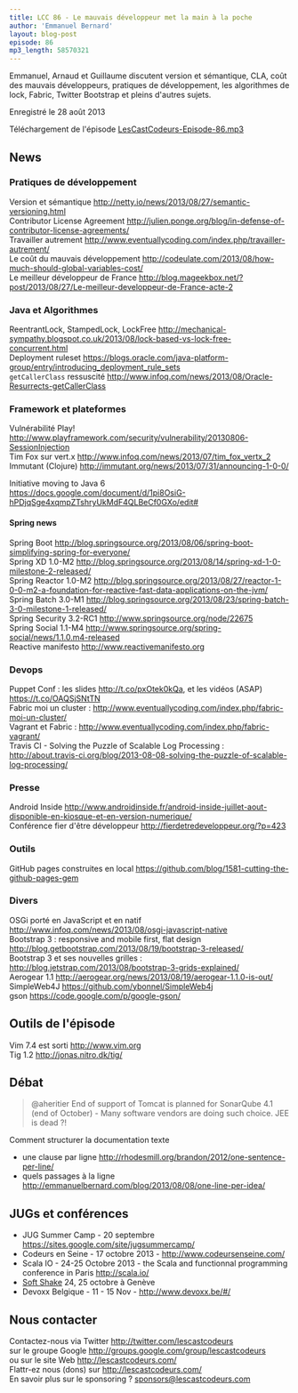 ```yaml
---
title: LCC 86 - Le mauvais développeur met la main à la poche
author: 'Emmanuel Bernard'
layout: blog-post
episode: 86
mp3_length: 58570321
---
```

Emmanuel, Arnaud et Guillaume discutent version et sémantique, CLA, coût des mauvais développeurs,
pratiques de développement, les algorithmes de lock, Fabric, Twitter Bootstrap et pleins d'autres 
sujets.

Enregistré le 28 août 2013

Téléchargement de l'épisode [LesCastCodeurs-Episode-86.mp3](http://traffic.libsyn.com/lescastcodeurs/LesCastCodeurs-Episode-86.mp3)

## News

### Pratiques de développement

Version et sémantique <http://netty.io/news/2013/08/27/semantic-versioning.html>  
Contributor License Agreement <http://julien.ponge.org/blog/in-defense-of-contributor-license-agreements/>  
Travailler autrement <http://www.eventuallycoding.com/index.php/travailler-autrement/>  
Le coût du mauvais développement <http://codeulate.com/2013/08/how-much-should-global-variables-cost/>  
Le meilleur développeur de France <http://blog.mageekbox.net/?post/2013/08/27/Le-meilleur-developpeur-de-France-acte-2>  

### Java et Algorithmes

ReentrantLock, StampedLock, LockFree <http://mechanical-sympathy.blogspot.co.uk/2013/08/lock-based-vs-lock-free-concurrent.html>  
Deployment ruleset <https://blogs.oracle.com/java-platform-group/entry/introducing_deployment_rule_sets>  
`getCallerClass` ressuscité <http://www.infoq.com/news/2013/08/Oracle-Resurrects-getCallerClass>  

### Framework et plateformes

Vulnérabilité Play! <http://www.playframework.com/security/vulnerability/20130806-SessionInjection>  
Tim Fox sur vert.x <http://www.infoq.com/news/2013/07/tim_fox_vertx_2>  
Immutant (Clojure) <http://immutant.org/news/2013/07/31/announcing-1-0-0/>  

Initiative moving to Java 6  
<https://docs.google.com/document/d/1pi8OsiG-hPDjqSge4xqmpZTshryUkMdF4QLBeCf0GXo/edit#>  

#### Spring news

Spring Boot <http://blog.springsource.org/2013/08/06/spring-boot-simplifying-spring-for-everyone/>  
Spring XD 1.0-M2 <http://blog.springsource.org/2013/08/14/spring-xd-1-0-milestone-2-released/>  
Spring Reactor 1.0-M2 <http://blog.springsource.org/2013/08/27/reactor-1-0-0-m2-a-foundation-for-reactive-fast-data-applications-on-the-jvm/>  
Spring Batch 3.0-M1 <http://blog.springsource.org/2013/08/23/spring-batch-3-0-milestone-1-released/>  
Spring Security 3.2-RC1 <http://www.springsource.org/node/22675>  
Spring Social 1.1-M4 <http://www.springsource.org/spring-social/news/1.1.0.m4-released>  
Reactive manifesto <http://www.reactivemanifesto.org>  

### Devops

Puppet Conf : les slides <http://t.co/pxOtek0kQa>, et les vidéos (ASAP) <https://t.co/OAQSjSNtTN>  
Fabric moi un cluster : <http://www.eventuallycoding.com/index.php/fabric-moi-un-cluster/>  
Vagrant et Fabric : <http://www.eventuallycoding.com/index.php/fabric-vagrant/>  
Travis CI - Solving the Puzzle of Scalable Log Processing : <http://about.travis-ci.org/blog/2013-08-08-solving-the-puzzle-of-scalable-log-processing/>  

### Presse

Android Inside <http://www.androidinside.fr/android-inside-juillet-aout-disponible-en-kiosque-et-en-version-numerique/>  
Conférence fier d'être développeur <http://fierdetredeveloppeur.org/?p=423>  

### Outils

GitHub pages construites en local <https://github.com/blog/1581-cutting-the-github-pages-gem>  

### Divers

OSGi porté en JavaScript et en natif <http://www.infoq.com/news/2013/08/osgi-javascript-native>  
Bootstrap 3 : responsive and mobile first, flat design <http://blog.getbootstrap.com/2013/08/19/bootstrap-3-released/>  
Bootstrap 3 et ses nouvelles grilles : <http://blog.jetstrap.com/2013/08/bootstrap-3-grids-explained/>  
Aerogear 1.1 <http://aerogear.org/news/2013/08/19/aerogear-1.1.0-is-out/>  
SimpleWeb4J <https://github.com/ybonnel/SimpleWeb4j>  
gson <https://code.google.com/p/google-gson/>  

## Outils de l'épisode

Vim 7.4 est sorti <http://www.vim.org>  
Tig 1.2 <http://jonas.nitro.dk/tig/>  

## Débat

> @aheritier
> End of support of Tomcat is planned for SonarQube 4.1 (end of October) - Many software vendors are doing such choice. JEE is dead ?!

Comment structurer la documentation texte

* une clause par ligne <http://rhodesmill.org/brandon/2012/one-sentence-per-line/>
* quels passages à la ligne <http://emmanuelbernard.com/blog/2013/08/08/one-line-per-idea/>

## JUGs et conférences

- JUG Summer Camp - 20 septembre <https://sites.google.com/site/jugsummercamp/>
- Codeurs en Seine - 17 octobre 2013 - <http://www.codeursenseine.com/>
- Scala IO - 24-25 Octobre 2013 - the Scala and functionnal programming conference in Paris <http://scala.io/>  
- [Soft Shake](http://soft-shake.ch) 24, 25 octobre à Genève
- Devoxx Belgique - 11 - 15 Nov - <http://www.devoxx.be/#/>  

## Nous contacter

Contactez-nous via Twitter <http://twitter.com/lescastcodeurs>  
sur le groupe Google <http://groups.google.com/group/lescastcodeurs>  
ou sur le site Web <http://lescastcodeurs.com/>  
Flattr-ez nous (dons) sur <http://lescastcodeurs.com/>  
En savoir plus sur le sponsoring ? [sponsors@lescastcodeurs.com](mailto:sponsors@lescastcodeurs.com)
